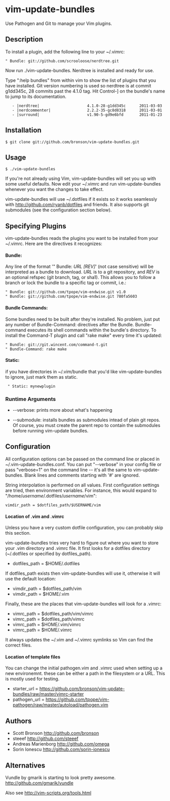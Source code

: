 # vim-update-bundles

Use Pathogen and Git to manage your Vim plugins.


## Description

To install a plugin, add the following line to your ~/.vimrc:

    " Bundle: git://github.com/scrooloose/nerdtree.git

Now run ./vim-update-bundles.  Nerdtree is installed and ready for use.

Type ":help bundles" from within vim to show the list of plugins that you have installed.
Git version numbering is used so nerdtree is at commit g1dd345c, 28 commits past the 4.1.0 tag.
Hit Control-] on the bundle's name to jump to its documentation.

       - |nerdtree|                     4.1.0-28-g1dd345c      2011-03-03
       - |nerdcommenter|                2.2.2-35-gc8d8318      2011-03-01
       - |surround|                     v1.90-5-gd9e6bfd       2011-01-23


## Installation

    $ git clone git://github.com/bronson/vim-update-bundles.git


## Usage

    $ ./vim-update-bundles

If you're not already using Vim, vim-update-bundles will set you up with some useful defaults.
Now edit your ~/.vimrc and run vim-update-bundles whenever you want the changes to take effect.

vim-update-bundles will use ~/.dotfiles if it exists so it works seamlessly with <http://github.com/ryanb/dotfiles> and friends.
It also supports git submodules (see the configuration section below).


## Specifying Plugins

vim-update-bundles reads the plugins you want to be installed from your ~/.vimrc.
Here are the directives it recognizes:

#### Bundle:

Any line of the format '" Bundle: _URL_ _[REV]_' (not case sensitive) will be
interpreted as a bundle to download.  _URL_ is to a git repository, and _REV_ is an
optional refspec (git branch, tag, or sha1).  This allows you to follow a branch
or lock the bundle to a specific tag or commit, i.e.:

    " Bundle: git://github.com/tpope/vim-endwise.git v1.0
    " Bundle: git://github.com/tpope/vim-endwise.git 780fa5603

#### Bundle Commands:

Some bundles need to be built after they're installed.  No problem, just put
any number of Bundle-Command: directives after the Bundle.  Bundle-command executes
its shell commands within the bundle's directory.  To install the Command-T
plugin and call "rake make" every time it's updated:

    " Bundle: git://git.wincent.com/command-t.git
    " Bundle-Command: rake make

#### Static:

if you have directories in ~/.vim/bundle that you'd like vim-update-bundles
to ignore, just mark them as static.

     " Static: mynewplugin


### Runtime Arguments

* -\-verbose: prints more about what's happening

* -\-submodule: installs bundles as submodules intead of plain git repos.
     Of course, you must create the parent repo to contain the submodules before running vim-update bundles.


## Configuration

All configuration options can be passed on the command line or placed in ~/.vim-update-bundles.conf.
You can put "-\-verbose" in your config file or pass "verbose=1" on the command line -- it's all the same to vim-update-bundles.
Blank lines and comments starting with '#' are ignored.

String interpolation is performed on all values.  First configuration settings are tried, then environment variables.
For instance, this would expand to "/home/_username_/.dotfiles/_username_/vim":

    vimdir_path = $dotfiles_path/$USERNAME/vim

#### Location of .vim and .vimrc

Unless you have a very custom dotfile configuration, you can probably skip this section.

vim-update-bundles tries very hard to figure out where you want to store your .vim directory and .vimrc file.
It first looks for a dotfiles directory (~/.dotfiles or specified by dotfiles\_path).

* dotfiles\_path = $HOME/.dotfiles

If dotfiles\_path exists then vim-update-bundles will use it, otherwise it will use the default location:

* vimdir\_path = $dotfiles\_path/vim
* vimdir\_path = $HOME/.vim

Finally, these are the places that vim-update-bundles will look for a .vimrc:

* vimrc\_path = $dotfiles\_path/vim/vimrc
* vimrc\_path = $dotfiles\_path/vimrc
* vimrc\_path = $HOME/.vim/vimrc
* vimrc\_path = $HOME/.vimrc

It always updates the ~/.vim and ~/.vimrc symlinks so Vim can find the correct files.

#### Location of template files

You can change the initial pathogen.vim and .vimrc used when setting up a new environemnt.
these can be either a path in the filesystem or a URL.  This is mostly used for testing.

* starter\_url = https://github.com/bronson/vim-update-bundles/raw/master/vimrc-starter
* pathogen\_url = https://github.com/tpope/vim-pathogen/raw/master/autoload/pathogen.vim


## Authors

* Scott Bronson <http://github.com/bronson>
* steeef <http://github.com/steeef>
* Andreas Marienborg <http://github.com/omega>
* Sorin Ionescu <http://github.com/sorin-ionescu>


## Alternatives

Vundle by gmarik is starting to look pretty awesome. <http://github.com/gmarik/vundle>

Also see <http://vim-scripts.org/tools.html>

